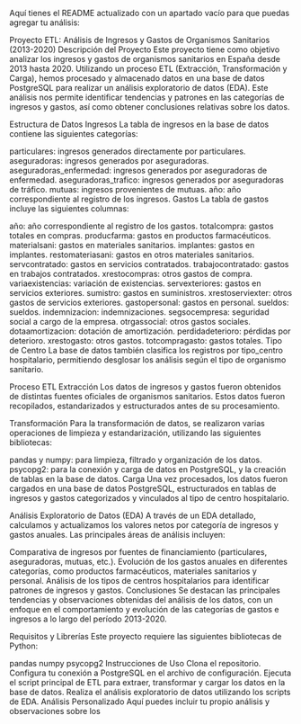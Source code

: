 
Aquí tienes el README actualizado con un apartado vacío para que puedas agregar tu análisis:

Proyecto ETL: Análisis de Ingresos y Gastos de Organismos Sanitarios (2013-2020)
Descripción del Proyecto
Este proyecto tiene como objetivo analizar los ingresos y gastos de organismos sanitarios en España desde 2013 hasta 2020. Utilizando un proceso ETL (Extracción, Transformación y Carga), hemos procesado y almacenado datos en una base de datos PostgreSQL para realizar un análisis exploratorio de datos (EDA). Este análisis nos permite identificar tendencias y patrones en las categorías de ingresos y gastos, así como obtener conclusiones relativas sobre los datos.

Estructura de Datos
Ingresos
La tabla de ingresos en la base de datos contiene las siguientes categorías:

particulares: ingresos generados directamente por particulares.
aseguradoras: ingresos generados por aseguradoras.
aseguradoras_enfermedad: ingresos generados por aseguradoras de enfermedad.
aseguradoras_trafico: ingresos generados por aseguradoras de tráfico.
mutuas: ingresos provenientes de mutuas.
año: año correspondiente al registro de los ingresos.
Gastos
La tabla de gastos incluye las siguientes columnas:

año: año correspondiente al registro de los gastos.
totalcompra: gastos totales en compras.
producfarma: gastos en productos farmacéuticos.
materialsani: gastos en materiales sanitarios.
implantes: gastos en implantes.
restomateriasani: gastos en otros materiales sanitarios.
servcontratado: gastos en servicios contratados.
trabajocontratado: gastos en trabajos contratados.
xrestocompras: otros gastos de compra.
variaexistencias: variación de existencias.
servexteriores: gastos en servicios exteriores.
sumistro: gastos en suministros.
xrestoserviexter: otros gastos de servicios exteriores.
gastopersonal: gastos en personal.
sueldos: sueldos.
indemnizacion: indemnizaciones.
segsocempresa: seguridad social a cargo de la empresa.
otrgassocial: otros gastos sociales.
dotaamortizacion: dotación de amortización.
perdidadeterioro: pérdidas por deterioro.
xrestogasto: otros gastos.
totcompragasto: gastos totales.
Tipo de Centro
La base de datos también clasifica los registros por tipo_centro hospitalario, permitiendo desglosar los análisis según el tipo de organismo sanitario.

Proceso ETL
Extracción
Los datos de ingresos y gastos fueron obtenidos de distintas fuentes oficiales de organismos sanitarios. Estos datos fueron recopilados, estandarizados y estructurados antes de su procesamiento.

Transformación
Para la transformación de datos, se realizaron varias operaciones de limpieza y estandarización, utilizando las siguientes bibliotecas:

pandas y numpy: para limpieza, filtrado y organización de los datos.
psycopg2: para la conexión y carga de datos en PostgreSQL, y la creación de tablas en la base de datos.
Carga
Una vez procesados, los datos fueron cargados en una base de datos PostgreSQL, estructurados en tablas de ingresos y gastos categorizados y vinculados al tipo de centro hospitalario.

Análisis Exploratorio de Datos (EDA)
A través de un EDA detallado, calculamos y actualizamos los valores netos por categoría de ingresos y gastos anuales. Las principales áreas de análisis incluyen:

Comparativa de ingresos por fuentes de financiamiento (particulares, aseguradoras, mutuas, etc.).
Evolución de los gastos anuales en diferentes categorías, como productos farmacéuticos, materiales sanitarios y personal.
Análisis de los tipos de centros hospitalarios para identificar patrones de ingresos y gastos.
Conclusiones
Se destacan las principales tendencias y observaciones obtenidas del análisis de los datos, con un enfoque en el comportamiento y evolución de las categorías de gastos e ingresos a lo largo del período 2013-2020.

Requisitos y Librerías
Este proyecto requiere las siguientes bibliotecas de Python:

pandas
numpy
psycopg2
Instrucciones de Uso
Clona el repositorio.
Configura tu conexión a PostgreSQL en el archivo de configuración.
Ejecuta el script principal de ETL para extraer, transformar y cargar los datos en la base de datos.
Realiza el análisis exploratorio de datos utilizando los scripts de EDA.
Análisis Personalizado
Aquí puedes incluir tu propio análisis y observaciones sobre los
